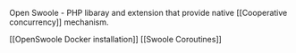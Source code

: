 Open Swoole - PHP libaray and extension that provide native [[Cooperative concurrency]] mechanism. 

[[OpenSwoole Docker installation]]
[[Swoole Coroutines]]


